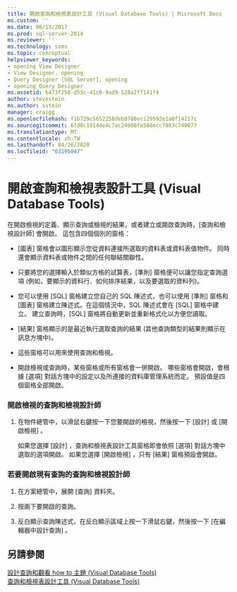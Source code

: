 ```yaml
---
title: 開啟查詢和檢視表設計工具 (Visual Database Tools) | Microsoft Docs
ms.custom: ''
ms.date: 06/13/2017
ms.prod: sql-server-2014
ms.reviewer: ''
ms.technology: ssms
ms.topic: conceptual
helpviewer_keywords:
- opening View Designer
- View Designer, opening
- Query Designer [SQL Server], opening
- opening Query Designer
ms.assetid: b473f258-d53c-41c0-9ad9-528a2ff141f4
author: stevestein
ms.author: sstein
manager: craigg
ms.openlocfilehash: f1b729c5652258deb0780ec129592e1a0f14217c
ms.sourcegitcommit: 6fd8c1914de4c7ac24900fe388ecc7883c740077
ms.translationtype: MT
ms.contentlocale: zh-TW
ms.lasthandoff: 04/26/2020
ms.locfileid: "63195047"
---
```

# <a name="open-the-query-and-view-designer-visual-database-tools"></a>開啟查詢和檢視表設計工具 (Visual Database Tools)
  在開啟檢視的定義、顯示查詢或檢視的結果，或者建立或開啟查詢時，[查詢和檢視設計師] 會開啟。 這包含四個個別的窗格：  
  
-   [圖表] 窗格會以圖形顯示您從資料連接所選取的資料表或資料表值物件。 同時還會顯示資料表或物件之間的任何聯結關聯性。  
  
-   只要將您的選擇輸入於類似方格的試算表，[準則] 窗格便可以讓您指定查詢選項 (例如，要顯示的資料行、如何排序結果，以及要選取的資料列)。  
  
-   您可以使用 [SQL] 窗格建立您自己的 SQL 陳述式，也可以使用 [準則] 窗格和 [圖表] 窗格建立陳述式。在這個情況中，SQL 陳述式會在 [SQL] 窗格中建立。 建立查詢時，[SQL] 窗格將自動更新並重新格式化以方便您讀取。  
  
-   [結果] 窗格顯示的是最近執行選取查詢的結果 (其他查詢類型的結果則顯示在訊息方塊中)。  
  
-   這些窗格可以用來使用查詢和檢視。  
  
-   開啟檢視或查詢時，某些窗格或所有窗格會一併開啟。 哪些窗格會開啟，會根據 [選項]  對話方塊中的設定以及所連接的資料庫管理系統而定。 預設值是四個窗格全部開啟。  
  
### <a name="to-open-the-query-and-view-designer-for-a-view"></a>開啟檢視的查詢和檢視設計師  
  
1.  在物件總管中，以滑鼠右鍵按一下您要開啟的檢視，然後按一下 [設計]  或 [開啟檢視]  。  
  
     如果您選擇 [設計]  ，查詢和檢視表設計工具窗格即會依照 [選項]  對話方塊中選取的選項開啟。 如果您選擇 [開啟檢視]  ，只有 [結果] 窗格預設會開啟。  
  
### <a name="to-open-the-query-and-view-designer-for-an-existing-query"></a>若要開啟現有查詢的查詢和檢視設計師  
  
1.  在方案總管中，展開 [查詢]  資料夾。  
  
2.  按兩下要開啟的查詢。  
  
3.  反白顯示查詢陳述式，在反白顯示區域上按一下滑鼠右鍵，然後按一下 [在編輯器中設計查詢]  。  
  
## <a name="see-also"></a>另請參閱  
 [設計查詢和觀看 how to 主題 &#40;Visual Database Tools&#41;](visual-database-tools.md)   
 [查詢和檢視表設計工具 &#40;Visual Database Tools&#41;](query-and-view-designer-tools-visual-database-tools.md)  
  
  
